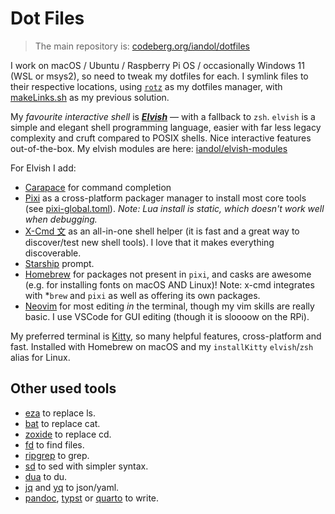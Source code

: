 # Dot Files

> The main repository is: [codeberg.org/iandol/dotfiles](https://codeberg.org/iandol/dotfiles)

I work on macOS / Ubuntu / Raspberry Pi OS / occasionally Windows 11 (WSL or msys2), so need to tweak my dotfiles for each. I symlink files to their respective locations, using [`rotz`](https://github.com/volllly/rotz) as my dotfiles manager, with [makeLinks.sh](./makeLinks.sh) as my previous solution.

My *favourite interactive shell* is [**_Elvish_**](https://elv.sh) — with a fallback to `zsh`. `elvish` is a simple and elegant shell programming language, easier with far less legacy complexity and cruft compared to POSIX shells. Nice interactive features out-of-the-box. My elvish modules are here: [iandol/elvish-modules](https://github.com/iandol/elvish-modules)

For Elvish I add: 

* [Carapace](https://github.com/carapace-sh/carapace-bin) for command completion
* [Pixi](https://pixi.sh/latest/) as a cross-platform packager manager to install most core tools (see [pixi-global.toml](tools/pixi-global.toml)). _Note: Lua install is static, which doesn't work well when debugging._
* [X-Cmd 文](https://www.x-cmd.com) as an all-in-one shell helper (it is fast and a great way to discover/test new shell tools). I love that it makes everything discoverable.
* [Starship](https://starship.rs) prompt.
* [Homebrew](https://brew.sh) for packages not present in `pixi`, and casks are awesome (e.g. for installing fonts on macOS AND Linux)! Note: x-cmd integrates with *`brew` and `pixi` as well as offering its own packages.
* [Neovim](https://neovim.io) for most editing *in* the terminal, though my vim skills are really basic. I use VSCode for GUI editing (though it is sloooow on the RPi).

My preferred terminal is [Kitty](https://sw.kovidgoyal.net/kitty/overview/), so many helpful features, cross-platform and fast. Installed with Homebrew on macOS and my `installKitty` `elvish`/`zsh` alias for Linux.


## Other used tools

* [eza](https://github.com/eza-community/eza) to replace ls.
* [bat](https://github.com/sharkdp/bat) to replace cat.
* [zoxide](https://github.com/ajeetdsouza/zoxide) to replace cd.
* [fd](https://github.com/sharkdp/fd) to find files.
* [ripgrep](https://github.com/BurntSushi/ripgrep) to grep.
* [sd](https://github.com/chmln/sd) to sed with simpler syntax.
* [dua](https://github.com/byfd/dua) to du.
* [jq](https://stedolan.github.io/jq/) and [yq](https://github.com/mikefarah/yq) to json/yaml.
* [pandoc](https://github.com/jgm/pandoc), [typst](https://github.com/typst/typst) or [quarto](https://quarto.org) to write.